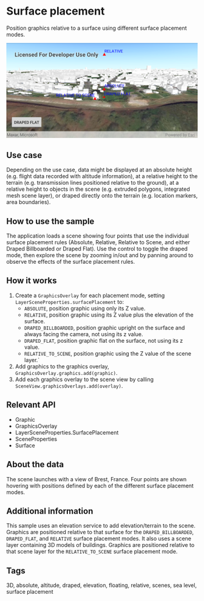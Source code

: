 # Surface placement

Position graphics relative to a surface using different surface placement modes.

![Image of surface placement](surface-placement.png)

## Use case

Depending on the use case, data might be displayed at an absolute height (e.g. flight data recorded with altitude information), at a relative height to the terrain (e.g. transmission lines positioned relative to the ground), at a relative height to objects in the scene (e.g. extruded polygons, integrated mesh scene layer), or draped directly onto the terrain (e.g. location markers, area boundaries).

## How to use the sample

The application loads a scene showing four points that use the individual surface placement rules (Absolute, Relative, Relative to Scene, and either Draped Billboarded or Draped Flat). Use the control to toggle the draped mode, then explore the scene by zooming in/out and by panning around to observe the effects of the surface placement rules.

## How it works

1. Create a `GraphicsOverlay` for each placement mode, setting `LayerSceneProperties.surfacePlacement` to:
    * `ABSOLUTE`, position graphic using only its Z value.
    * `RELATIVE`, position graphic using its Z value plus the elevation of the surface.
    * `DRAPED_BILLBOARDED`, position graphic upright on the surface and always facing the camera, not using its z value.
    * `DRAPED_FLAT`, position graphic flat on the surface, not using its z value.
    * `RELATIVE_TO_SCENE`, position graphic using the Z value of the scene layer.`
2. Add graphics to the graphics overlay, `GraphicsOverlay.graphics.add(graphic)`.
3. Add each graphics overlay to the scene view by calling `SceneView.graphicsOverlays.add(overlay)`.

## Relevant API

* Graphic
* GraphicsOverlay
* LayerSceneProperties.SurfacePlacement
* SceneProperties
* Surface

## About the data

The scene launches with a view of Brest, France. Four points are shown hovering with positions defined by each of the different surface placement modes.

## Additional information

This sample uses an elevation service to add elevation/terrain to the scene. Graphics are positioned relative to that surface for the `DRAPED_BILLBOARDED`, `DRAPED_FLAT`, and `RELATIVE` surface placement modes. It also uses a scene layer containing 3D models of buildings. Graphics are positioned relative to that scene layer for the `RELATIVE_TO_SCENE` surface placement mode.

## Tags

3D, absolute, altitude, draped, elevation, floating, relative, scenes, sea level, surface placement
